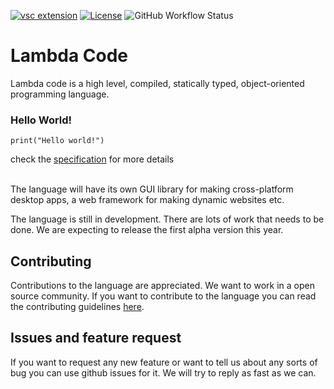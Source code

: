 [![vsc extension](https://img.shields.io/visual-studio-marketplace/v/MrinmoyHaloi.lc-lang-support?color=blue&label=VSCode%20Extension&logo=visualstudiocode&logoColor=blue&style=flat-square)](https://marketplace.visualstudio.com/items?itemName=MrinmoyHaloi.lc-lang-support)
[![License](https://img.shields.io/github/license/lambda-code-organization/lambda-code?style=flat-square)](LICENSE)
![GitHub Workflow Status](https://img.shields.io/github/workflow/status/Lambda-Code-Organization/Lambda-Code/Python%20application?style=flat-square)

# Lambda Code

Lambda code is a high level, compiled, statically typed, object-oriented programming language.

### Hello World!
```
print("Hello world!")
```

check the [specification](specification.md) for more details

<br>
The language will have its own GUI library for making cross-platform desktop apps, a web framework for making dynamic websites etc.

The language is still in development. There are lots of work that needs to be done. We are expecting to release the first alpha version this year.

## Contributing
Contributions to the language are appreciated. We want to work in a open source community. If you want to contribute to the language you can read the contributing guidelines [here](CONTRIBUTING.MD). 

## Issues and feature request
If you want to request any new feature or want to tell us about any sorts of bug you can use github issues for it. We will try to reply as fast as we can.
